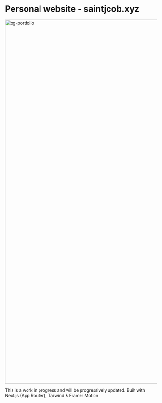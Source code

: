 # Personal website - saintjcob.xyz

<img width="1200" alt="og-portfolio" src="https://github.com/user-attachments/assets/2da3527f-1aa5-4ad3-8fe6-e3a59441e035">

This is a work in progress and will be progressively updated.
Built with Next.js (App Router), Tailwind & Framer Motion
